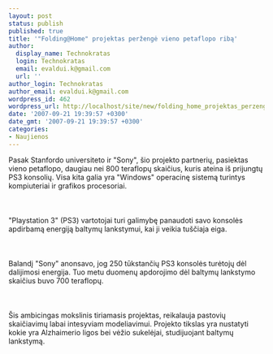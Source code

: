 ```yaml
---
layout: post
status: publish
published: true
title: '"Folding@Home" projektas peržengė vieno petaflopo ribą'
author:
  display_name: Technokratas
  login: Technokratas
  email: evaldui.k@gmail.com
  url: ''
author_login: Technokratas
author_email: evaldui.k@gmail.com
wordpress_id: 462
wordpress_url: http://localhost/site/new/folding_home_projektas_perzenge_vieno_petaflopo_riba/
date: '2007-09-21 19:39:57 +0300'
date_gmt: '2007-09-21 19:39:57 +0300'
categories:
- Naujienos
---
```

<p>Pasak Stanfordo universiteto ir &quot;Sony&quot;, šio projekto partnerių, pasiektas vieno petaflopo, daugiau nei 800 teraflopų skaičius, kuris ateina iš prijungtų PS3 konsolių. Visa kita galia yra &quot;Windows&quot; operacinę sistemą turintys kompiuteriai ir grafikos procesoriai.<br />
<br><br />
<br>&quot;Playstation 3&quot; (PS3) vartotojai turi galimybę panaudoti savo konsolės apdirbamą energiją baltymų lankstymui, kai ji veikia tuščiaja eiga.<br />
<br><br />
<br>Balandį &quot;Sony&quot; anonsavo, jog 250 tūkstančių PS3 konsolės turėtojų dėl dalijimosi energija. Tuo metu duomenų apdorojimo dėl baltymų lankstymo skaičius buvo 700 teraflopų.<br />
<br><br />
<br>Šis ambicingas mokslinis tiriamasis projektas, reikalauja pastovių skaičiavimų labai intesyviam modeliavimui. Projekto tikslas yra nustatyti kokie yra Alzhaimerio ligos bei vėžio sukelėjai, studijuojant baltymų lankstymą.</p>
